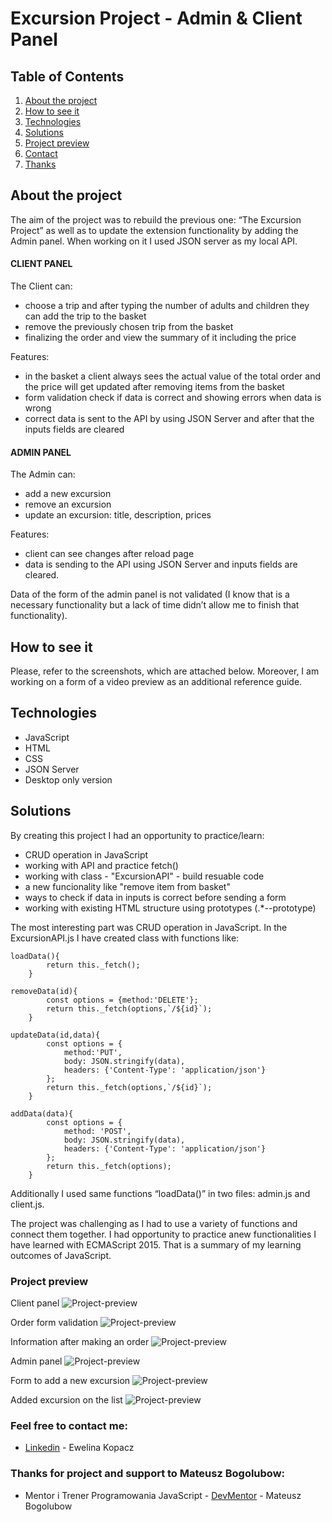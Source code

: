 # Excursion Project - Admin & Client Panel

## Table of Contents
1. [About the project](#about-the-project)
2. [How to see it](#how-to-see-it)
3. [Technologies](#technologies)
4. [Solutions](#solutions)
5. [Project preview](#project-preview)
6. [Contact](#feel-free-to-contact-me)
7. [Thanks](#thanks-for-project-and-support-to-Mateusz-Bogolubow)

## About the project
The aim of the project was to rebuild the previous one: “The Excursion Project” as well as to update the extension functionality by adding the Admin panel. When working on it I used JSON server as my local API.


#### CLIENT PANEL
The Client can:
* choose a trip and after typing the number of adults and children they can add the trip to the basket
* remove the previously chosen trip from the basket
* finalizing the order and view the summary of it including the price

Features:
* in the basket a client always sees the actual value of the total order and the price will get updated after removing items from the basket
* form validation check if data is correct and showing errors when data is wrong
* correct data is sent to the API by using JSON Server and after that the inputs fields are cleared


#### ADMIN PANEL
The Admin can:
* add a new excursion
* remove an excursion
* update an excursion: title, description, prices

Features:
* client can see changes after reload page
* data is sending to the API using JSON Server and inputs fields are cleared.

Data of the form of the admin panel is not validated (I know that is a necessary functionality but a lack of time didn’t allow me to finish that functionality).

## How to see it
Please, refer to the screenshots, which are attached below. Moreover, I am working on a form of a video preview as an additional reference guide.

## Technologies
* JavaScript
* HTML
* CSS
* JSON Server
* Desktop only version

## Solutions
By creating this project I had an opportunity to practice/learn:
* CRUD operation in JavaScript
* working with API and practice fetch()
* working with class - "ExcursionAPI" -  build resuable code
* a new funcionality like "remove item from basket"
* ways to check if data in inputs is correct before sending a form
* working with existing HTML structure using prototypes (.*--prototype)

The most interesting part was CRUD operation in JavaScript. In the ExcursionAPI.js I have created class with functions like:

```
loadData(){
        return this._fetch();
    }
```

```
removeData(id){
        const options = {method:'DELETE'};
        return this._fetch(options,`/${id}`);
    }
```

```
updateData(id,data){
        const options = {
            method:'PUT',
            body: JSON.stringify(data),
            headers: {'Content-Type': 'application/json'}
        };
        return this._fetch(options,`/${id}`);
    }
```

```
addData(data){
        const options = {
            method: 'POST',
            body: JSON.stringify(data),
            headers: {'Content-Type': 'application/json'}
        };
        return this._fetch(options);
    }

```

Additionally I used same functions “loadData()” in two files: admin.js and client.js.

The project was challenging as I had to use a variety of functions and connect them together. I had opportunity to practice anew functionalities I have learned with ECMAScript 2015. That is a summary of my learning outcomes of JavaScript.

### Project preview
Client panel
![Project-preview](./preview/client-screen1.png)

Order form validation
![Project-preview](./preview/client-screen2.png)

Information after making an order
![Project-preview](./preview/client-screen3.png)

Admin panel
![Project-preview](./preview/admin-screen1.png)

Form to add a new excursion
![Project-preview](./preview/admin-screen2.png)

Added excursion on the list 
![Project-preview](./preview/admin-screen3.png)

### Feel free to contact me:
* [Linkedin](https://www.linkedin.com/in/ewelina-kopacz-929559100/) - Ewelina Kopacz

### Thanks for project and support to Mateusz Bogolubow:
* Mentor i Trener Programowania JavaScript - [DevMentor](https://devmentor.pl/) - Mateusz Bogolubow